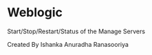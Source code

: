 Weblogic
======

Start/Stop/Restart/Status of the Manage Servers

Created By Ishanka Anuradha Ranasooriya
